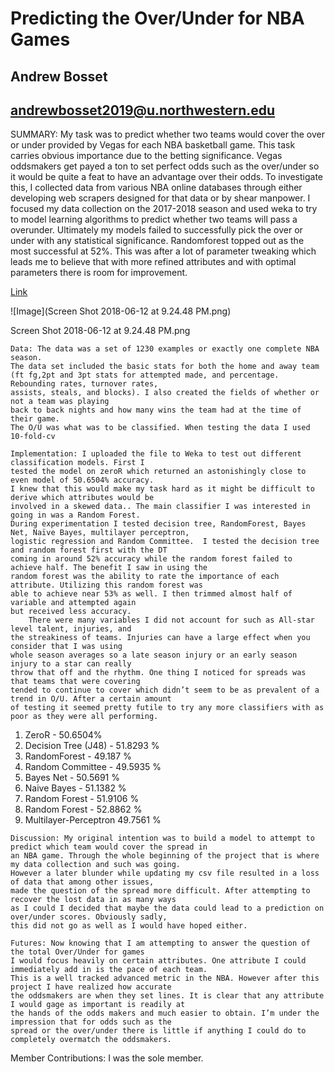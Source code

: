 # Predicting the Over/Under for NBA Games 
## Andrew Bosset 
## andrewbosset2019@u.northwestern.edu

SUMMARY: 
	My task was to predict whether two teams would cover the over or under provided by Vegas for each NBA basketball game. This task carries obvious importance due to the betting significance.  Vegas oddsmakers get payed a ton to set perfect odds such as the over/under so it would be quite a feat to have an advantage over their odds. 
	To investigate this, I collected data from various NBA online databases through either developing web scrapers designed for that data or by shear manpower. I focused my data collection on the 2017-2018 season and used weka to try to model learning algorithms to predict whether two teams will pass a overunder. Ultimately my models failed to successfully pick the over or under with any statistical significance. Randomforest topped out as the most successful at 52%. This was after a lot of parameter tweaking which leads me to believe that with more refined attributes and with optimal parameters there is room for improvement.


[Link](https://github.com/acbosset/https-github.com-andrewbosset-349final/blob/master/Screen%20Shot%202018-06-12%20at%209.24.48%20PM.png) 

![Image](Screen Shot 2018-06-12 at 9.24.48 PM.png)


Screen Shot 2018-06-12 at 9.24.48 PM.png
```
Data: The data was a set of 1230 examples or exactly one complete NBA season. 
The data set included the basic stats for both the home and away team
(ft fg,2pt and 3pt stats for attempted made, and percentage. Rebounding rates, turnover rates, 
assists, steals, and blocks). I also created the fields of whether or not a team was playing 
back to back nights and how many wins the team had at the time of their game. 
The O/U was what was to be classified. When testing the data I used 10-fold-cv
```


```
Implementation: I uploaded the file to Weka to test out different classification models. First I 
tested the model on zeroR which returned an astonishingly close to even model of 50.6504% accuracy. 
I knew that this would make my task hard as it might be difficult to derive which attributes would be 
involved in a skewed data.. The main classifier I was interested in going in was a Random Forest. 
During experimentation I tested decision tree, RandomForest, Bayes Net, Naïve Bayes, multilayer perceptron, 
logistic regression and Random Committee.  I tested the decision tree and random forest first with the DT 
coming in around 52% accuracy while the random forest failed to achieve half. The benefit I saw in using the 
random forest was the ability to rate the importance of each attribute. Utilizing this random forest was 
able to achieve near 53% as well. I then trimmed almost half of variable and attempted again 
but received less accuracy.
	There were many variables I did not account for such as All-star level talent, injuries, and
the streakiness of teams. Injuries can have a large effect when you consider that I was using
whole season averages so a late season injury or an early season injury to a star can really 
throw that off and the rhythm. One thing I noticed for spreads was that teams that were covering 
tended to continue to cover which didn’t seem to be as prevalent of a trend in O/U. After a certain amount 
of testing it seemed pretty futile to try any more classifiers with as poor as they were all performing.
```
1. ZeroR  -  50.6504%
2. Decision Tree (J48)  -  51.8293 %
3. RandomForest  -     49.187  %
4. Random Committee   -  49.5935 %
5. Bayes Net  -     50.5691 %
6. Naive Bayes   -   51.1382 %
7. Random Forest  -  51.9106 %
8.  Random Forest  - 52.8862 %
9. Multilayer-Perceptron  49.7561 %



```
Discussion: My original intention was to build a model to attempt to predict which team would cover the spread in 
an NBA game. Through the whole beginning of the project that is where my data collection and such was going. 
However a later blunder while updating my csv file resulted in a loss of data that among other issues, 
made the question of the spread more difficult. After attempting to recover the lost data in as many ways 
as I could I decided that maybe the data could lead to a prediction on over/under scores. Obviously sadly, 
this did not go as well as I would have hoped either.
```
```
Futures: Now knowing that I am attempting to answer the question of the total Over/Under for games 
I would focus heavily on certain attributes. One attribute I could immediately add in is the pace of each team. 
This is a well tracked advanced metric in the NBA. However after this project I have realized how accurate 
the oddsmakers are when they set lines. It is clear that any attribute I would gage as important is readily at 
the hands of the odds makers and much easier to obtain. I’m under the impression that for odds such as the 
spread or the over/under there is little if anything I could do to completely overmatch the oddsmakers.
```
Member Contributions:  I was the sole member.
